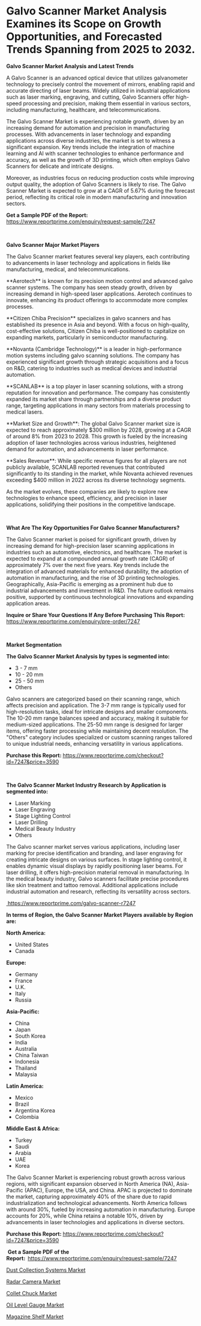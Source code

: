 <p><h1>Galvo Scanner Market Analysis Examines its Scope on Growth Opportunities, and Forecasted Trends Spanning from 2025 to 2032.</h1></p><p><strong>Galvo Scanner Market Analysis and Latest Trends</strong></p>
<p><p>A Galvo Scanner is an advanced optical device that utilizes galvanometer technology to precisely control the movement of mirrors, enabling rapid and accurate directing of laser beams. Widely utilized in industrial applications such as laser marking, engraving, and cutting, Galvo Scanners offer high-speed processing and precision, making them essential in various sectors, including manufacturing, healthcare, and telecommunications.</p><p>The Galvo Scanner Market is experiencing notable growth, driven by an increasing demand for automation and precision in manufacturing processes. With advancements in laser technology and expanding applications across diverse industries, the market is set to witness a significant expansion. Key trends include the integration of machine learning and AI with scanner technologies to enhance performance and accuracy, as well as the growth of 3D printing, which often employs Galvo Scanners for delicate and intricate designs.</p><p>Moreover, as industries focus on reducing production costs while improving output quality, the adoption of Galvo Scanners is likely to rise. The Galvo Scanner Market is expected to grow at a CAGR of 5.67% during the forecast period, reflecting its critical role in modern manufacturing and innovation sectors.</p></p>
<p><strong>Get a Sample PDF of the Report:&nbsp;</strong> <a href="https://www.reportprime.com/enquiry/request-sample/7247?utm_campaign=1833&utm_medium=2&utm_source=Github&utm_content=ia&utm_term=19032025&utm_id=galvo-scanner">https://www.reportprime.com/enquiry/request-sample/7247</a></p>
<p>&nbsp;</p>
<p><strong>Galvo Scanner Major Market Players</strong></p>
<p><p>The Galvo Scanner market features several key players, each contributing to advancements in laser technology and applications in fields like manufacturing, medical, and telecommunications. </p><p>**Aerotech** is known for its precision motion control and advanced galvo scanner systems. The company has seen steady growth, driven by increasing demand in high-speed laser applications. Aerotech continues to innovate, enhancing its product offerings to accommodate more complex processes.</p><p>**Citizen Chiba Precision** specializes in galvo scanners and has established its presence in Asia and beyond. With a focus on high-quality, cost-effective solutions, Citizen Chiba is well-positioned to capitalize on expanding markets, particularly in semiconductor manufacturing.</p><p>**Novanta (Cambridge Technology)** is a leader in high-performance motion systems including galvo scanning solutions. The company has experienced significant growth through strategic acquisitions and a focus on R&D, catering to industries such as medical devices and industrial automation.</p><p>**SCANLAB** is a top player in laser scanning solutions, with a strong reputation for innovation and performance. The company has consistently expanded its market share through partnerships and a diverse product range, targeting applications in many sectors from materials processing to medical lasers.</p><p>**Market Size and Growth**: The global Galvo Scanner market size is expected to reach approximately $300 million by 2028, growing at a CAGR of around 8% from 2023 to 2028. This growth is fueled by the increasing adoption of laser technologies across various industries, heightened demand for automation, and advancements in laser performance.</p><p>**Sales Revenue**: While specific revenue figures for all players are not publicly available, SCANLAB reported revenues that contributed significantly to its standing in the market, while Novanta achieved revenues exceeding $400 million in 2022 across its diverse technology segments. </p><p>As the market evolves, these companies are likely to explore new technologies to enhance speed, efficiency, and precision in laser applications, solidifying their positions in the competitive landscape.</p></p>
<p>&nbsp;</p>
<p><strong>What Are The Key Opportunities For Galvo Scanner Manufacturers?</strong></p>
<p><p>The Galvo Scanner market is poised for significant growth, driven by increasing demand for high-precision laser scanning applications in industries such as automotive, electronics, and healthcare. The market is expected to expand at a compounded annual growth rate (CAGR) of approximately 7% over the next five years. Key trends include the integration of advanced materials for enhanced durability, the adoption of automation in manufacturing, and the rise of 3D printing technologies. Geographically, Asia-Pacific is emerging as a prominent hub due to industrial advancements and investment in R&D. The future outlook remains positive, supported by continuous technological innovations and expanding application areas.</p></p>
<p><strong>Inquire or Share Your Questions If Any Before Purchasing This Report:</strong> <a href="https://www.reportprime.com/enquiry/pre-order/7247?utm_campaign=1833&utm_medium=2&utm_source=Github&utm_content=ia&utm_term=19032025&utm_id=galvo-scanner">https://www.reportprime.com/enquiry/pre-order/7247</a></p>
<p>&nbsp;</p>
<p><strong>Market Segmentation</strong></p>
<p><strong>The Galvo Scanner Market Analysis by types is segmented into:</strong></p>
<p><ul><li>3 - 7 mm</li><li>10 - 20 mm</li><li>25 - 50 mm</li><li>Others</li></ul></p>
<p><p>Galvo scanners are categorized based on their scanning range, which affects precision and application. The 3-7 mm range is typically used for high-resolution tasks, ideal for intricate designs and smaller components. The 10-20 mm range balances speed and accuracy, making it suitable for medium-sized applications. The 25-50 mm range is designed for larger items, offering faster processing while maintaining decent resolution. The "Others" category includes specialized or custom scanning ranges tailored to unique industrial needs, enhancing versatility in various applications.</p></p>
<p><strong>Purchase this Report:&nbsp;</strong><a href="https://www.reportprime.com/checkout?id=7247&price=3590&utm_campaign=1833&utm_medium=2&utm_source=Github&utm_content=ia&utm_term=19032025&utm_id=galvo-scanner">https://www.reportprime.com/checkout?id=7247&price=3590</a></p>
<p>&nbsp;</p>
<p><strong>The Galvo Scanner Market Industry Research by Application is segmented into:</strong></p>
<p><ul><li>Laser Marking</li><li>Laser Engraving</li><li>Stage Lighting Control</li><li>Laser Drilling</li><li>Medical Beauty Industry</li><li>Others</li></ul></p>
<p><p>The Galvo scanner market serves various applications, including laser marking for precise identification and branding, and laser engraving for creating intricate designs on various surfaces. In stage lighting control, it enables dynamic visual displays by rapidly positioning laser beams. For laser drilling, it offers high-precision material removal in manufacturing. In the medical beauty industry, Galvo scanners facilitate precise procedures like skin treatment and tattoo removal. Additional applications include industrial automation and research, reflecting its versatility across sectors.</p></p>
<p><a href="https://www.reportprime.com/galvo-scanner-r7247?utm_campaign=1833&utm_medium=2&utm_source=Github&utm_content=ia&utm_term=19032025&utm_id=galvo-scanner">&nbsp;https://www.reportprime.com/galvo-scanner-r7247</a></p>
<p><strong>In terms of Region, the Galvo Scanner Market Players available by Region are:</strong></p>
<p>
    <p> <strong> North America: </strong>
        <ul>
            <li>United States</li>
            <li>Canada</li>
        </ul>
        </p> 
    <p> <strong> Europe: </strong>
        <ul>
            <li>Germany</li>
            <li>France</li>
            <li>U.K.</li>
            <li>Italy</li>
            <li>Russia</li>
        </ul>
        </p> 
    <p> <strong> Asia-Pacific: </strong>
        <ul>
            <li>China</li>
            <li>Japan</li>
            <li>South Korea</li>
            <li>India</li>
            <li>Australia</li>
            <li>China Taiwan</li>
            <li>Indonesia</li>
            <li>Thailand</li>
            <li>Malaysia</li>
        </ul>
        </p> 
    <p> <strong> Latin America: </strong>
        <ul>
            <li>Mexico</li>
            <li>Brazil</li>
            <li>Argentina Korea</li>
            <li>Colombia</li>
        </ul>
        </p> 
    <p> <strong> Middle East & Africa: </strong>
        <ul>
            <li>Turkey</li>
            <li>Saudi</li>
            <li>Arabia</li>
            <li>UAE</li>
            <li>Korea</li>
        </ul>
    </p>
    </p>
<p><p>The Galvo Scanner Market is experiencing robust growth across various regions, with significant expansion observed in North America (NA), Asia-Pacific (APAC), Europe, the USA, and China. APAC is projected to dominate the market, capturing approximately 40% of the share due to rapid industrialization and technological advancements. North America follows with around 30%, fueled by increasing automation in manufacturing. Europe accounts for 20%, while China retains a notable 10%, driven by advancements in laser technologies and applications in diverse sectors.</p></p>
<p><strong>Purchase this Report: </strong><a href="https://www.reportprime.com/checkout?id=7247&price=3590&utm_campaign=1833&utm_medium=2&utm_source=Github&utm_content=ia&utm_term=19032025&utm_id=galvo-scanner">https://www.reportprime.com/checkout?id=7247&price=3590</a></p>
<p>&nbsp;<strong>Get a Sample PDF of the Report:&nbsp;&nbsp;</strong><a href="https://www.reportprime.com/enquiry/request-sample/7247?utm_campaign=1833&utm_medium=2&utm_source=Github&utm_content=ia&utm_term=19032025&utm_id=galvo-scanner">https://www.reportprime.com/enquiry/request-sample/7247</a></p>
<p><strong></strong></p>
<p><p><a href="https://github.com/dahcheeviola/Market-Research-Report-List-1/blob/main/dust-collection-systems-market.md?utm_campaign=1833&utm_medium=2&utm_source=Github&utm_content=ia&utm_term=19032025&utm_id=galvo-scanner">Dust Collection Systems Market</a></p><p><a href="https://github.com/cagleplittrw/Market-Research-Report-List-1/blob/main/radar-camera-market.md?utm_campaign=1833&utm_medium=2&utm_source=Github&utm_content=ia&utm_term=19032025&utm_id=galvo-scanner">Radar Camera Market</a></p><p><a href="https://github.com/dichkotuanny/Market-Research-Report-List-1/blob/main/collet-chuck-market.md?utm_campaign=1833&utm_medium=2&utm_source=Github&utm_content=ia&utm_term=19032025&utm_id=galvo-scanner">Collet Chuck Market</a></p><p><a href="https://github.com/budenhanelfc/Market-Research-Report-List-1/blob/main/oil-level-gauge-market.md?utm_campaign=1833&utm_medium=2&utm_source=Github&utm_content=ia&utm_term=19032025&utm_id=galvo-scanner">Oil Level Gauge Market</a></p><p><a href="https://github.com/marrahcerpas05/Market-Research-Report-List-1/blob/main/magazine-shelf-market.md?utm_campaign=1833&utm_medium=2&utm_source=Github&utm_content=ia&utm_term=19032025&utm_id=galvo-scanner">Magazine Shelf Market</a></p></p>